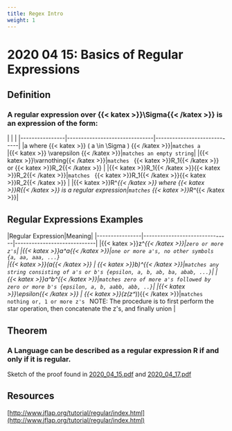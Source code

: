 ```yaml
---
title: Regex Intro
weight: 1
---
```


# 2020 04 15: Basics of Regular Expressions

## Definition
### A regular expression over {{< katex >}}\Sigma{{< /katex >}} is an expression of the form:

|                |                          |
|----------------|-------------------------------|-----------------------------|
|a where {{< katex >}} ( a \in \Sigma ) {{< /katex >}}|`matches a`            
|{{< katex >}} \varepsilon {{< /katex >}}|`matches an empty string`|
|{{< katex >}}\varnothing{{< /katex >}}|`matches ` {{< katex >}}R_1{{< /katex >}} or {{< katex >}}R_2{{< /katex >}} |
|{{< katex >}}R_1{{< /katex >}}{{< katex >}}R_2{{< /katex >}}|`matches ` {{< katex >}}R_1{{< /katex >}}{{< katex >}}R_2{{< /katex >}} |
|{{< katex >}}R^*{{< /katex >}} where {{< katex >}}R{{< /katex >}} is a regular expression|`matches` {{< katex >}}R^*{{< /katex >}}|

## Regular Expressions Examples
|Regular Expression|Meaning|
|----------------|-------------------------------|-----------------------------|
|{{< katex >}}z^*{{< /katex >}}|`zero or more z's`|
|{{< katex >}}a^*a{{< /katex >}}|`one or more a's, no other symbols {a, aa, aaa, ...}`            
|{{< katex >}}(a{{< /katex >}} \| {{< katex >}}b)^*{{< /katex >}}|`matches any string consisting of a's or b's {epsilon, a, b, ab, ba, abab, ...}`|
|{{< katex >}}a^*b^*{{< /katex >}}|`matches zero of more a's followed by zero or more b's {epsilon, a, b, aabb, abb, ..}`|
|{{< katex >}}\epsilon{{< /katex >}} \| {{< katex >}}(z(z^*)){{< /katex >}}|`matches nothing or, 1 or more z's ` NOTE: The procedure is to first perform the star operation, then concatenate the z's, and finally union |


## Theorem
### A Language can be described as a regular expression R if and only if it is regular.
Sketch of the proof found in [2020_04_15.pdf]([[https://canvas.ucsc.edu/courses/32038/files/2179079?module_item_id=176053](https://canvas.ucsc.edu/courses/32038/files/2179079?module_item_id=176053)](https://canvas.ucsc.edu/courses/32038/files/2193140?module_item_id=176730)) and [2020_04_17.pdf]([https://canvas.ucsc.edu/courses/32038/files/2193140?module_item_id=176730](https://canvas.ucsc.edu/courses/32038/files/2193140?module_item_id=176730))


## Resources
[http://www.jflap.org/tutorial/regular/index.html](http://www.jflap.org/tutorial/regular/index.html)
